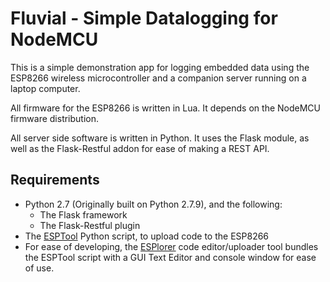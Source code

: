 # Fluvial - Simple Datalogging for NodeMCU

This is a simple demonstration app for logging embedded data using 
the ESP8266 wireless microcontroller and a companion server running 
on a laptop computer. 

All firmware for the ESP8266 is written in Lua. It depends on the 
NodeMCU firmware distribution.

All server side software is written in Python. It uses the Flask module, 
as well as the Flask-Restful addon for ease of making a REST API. 

## Requirements
* Python 2.7 (Originally built on Python 2.7.9), and the following:
	* The Flask framework
	* The Flask-Restful plugin
* The [ESPTool](https://github.com/themadinventor/esptool) Python script, to upload code to the ESP8266
* For ease of developing, the [ESPlorer](http://esp8266.ru/esplorer/) code editor/uploader tool bundles the ESPTool script with a GUI Text Editor and console window for ease of use.
